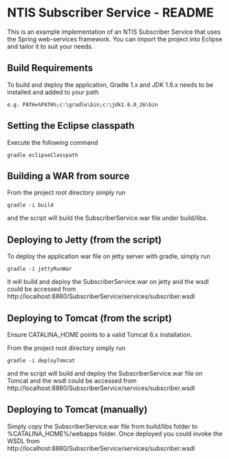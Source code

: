 NTIS Subscriber Service - README
========================================
	
This is an example implementation of an NTIS Subscriber Service that uses the Spring web-services framework. 
You can import the project into Eclipse and tailor it to suit your needs.
	
Build Requirements	
------------------
To build and deploy the application, Gradle 1.x and JDK 1.6.x needs to be installed and added to your path
	
	e.g. PATH=%PATH%;c:\gradle\bin;c:\jdk1.6.0_26\bin

Setting the Eclipse classpath
-----------------------------
Execute the following command
	
	gradle eclipseClasspath  

Building a WAR from source
------------------------------
From the project root directory simply run

	gradle -i build

and the script will build the SubscriberService.war file under build/libs.

Deploying to Jetty (from the script)
------------------------------------
To deploy the application war file on jetty server with gradle, simply run
	
	gradle -i jettyRunWar

It will build and deploy the SubscriberService.war on jetty and the wsdl could be accessed from 
http://localhost:8880/SubscriberService/services/subscriber.wsdl 

Deploying to Tomcat (from the script)
-------------------------------------
Ensure CATALINA_HOME points to a valid Tomcat 6.x installation. 

From the project root directory simply run
	
	gradle -i deployTomcat

and the script will build and deploy the SubscriberService.war file on Tomcat and the wsdl could be accessed from 
http://localhost:8880/SubscriberService/services/subscriber.wsdl 

Deploying to Tomcat (manually)
------------------------------
Simply copy the SubscriberService.war file from build/libs folder to %CATALINA_HOME%/webapps folder. 
Once deployed you could invoke the WSDL from http://localhost:8880/SubscriberService/services/subscriber.wsdl
	
